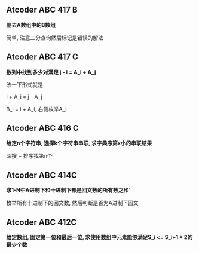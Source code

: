 ## Atcoder ABC 417 B

**删去A数组中的B数组**

简单, 注意二分查询然后标记是错误的解法

## Atcoder ABC 417 C

**数列中找到多少对满足 j - i = A_i + A_j**

改一下形式就是

i + A_i = j - A_j

B_i = i + A_i, 右侧枚举A_j

## Atcoder ABC 416 C

**给定n个字符串, 选择k个字符串串联, 求字典序第x小的串联结果**

深搜  + 排序找第n个

## Atcoder ABC 414C

**求1-N中A进制下和十进制下都是回文数的所有数之和`**

枚举所有十进制下的回文数, 然后判断是否为A进制下回文

## Atcoder ABC 412C

**给定数组, 固定第一位和最后一位, 求使用数组中元素能够满足S_i <= S_i+1 * 2的最少个数**



